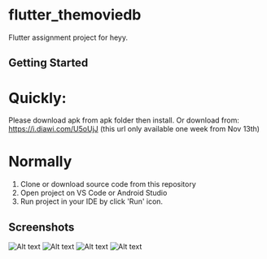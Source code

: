 # flutter_themoviedb

Flutter assignment project for heyy.

## Getting Started

# Quickly:
Please download apk from apk folder then install.
Or download from: https://i.diawi.com/U5oUjJ
(this url only available one week from Nov 13th)

# Normally
1. Clone or download source code from this repository
2. Open project on VS Code or Android Studio
3. Run project in your IDE by click 'Run' icon.

## Screenshots

![Alt text](/screenshots/home.png?raw=true "Home page")
![Alt text](/screenshots/home_filter.png?raw=true "Home page filtering")
![Alt text](/screenshots/detail.png?raw=true "Detail page")
![Alt text](/screenshots/trailer.png?raw=true "Trailer page")

